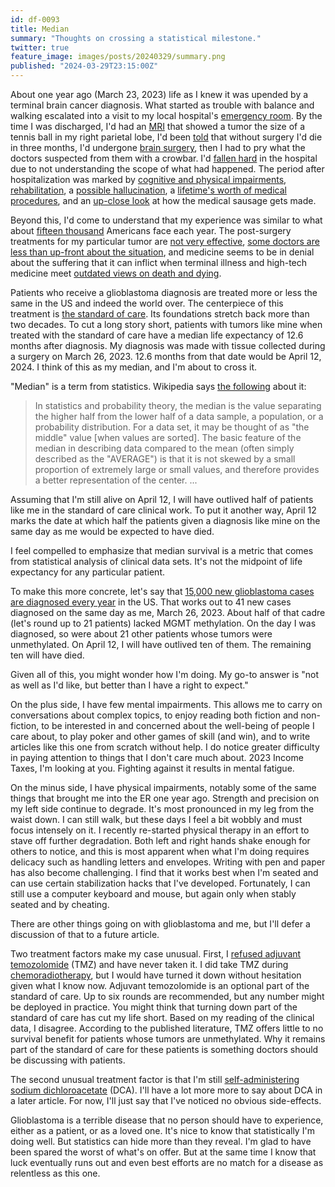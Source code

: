 ```yaml
---
id: df-0093
title: Median
summary: "Thoughts on crossing a statistical milestone."
twitter: true
feature_image: images/posts/20240329/summary.png
published: "2024-03-29T23:15:00Z"
---
```


About one year ago (March 23, 2023) life as I knew it was upended by a terminal brain cancer diagnosis. What started as trouble with balance and walking escalated into a visit to my local hospital's [emergency room](/articles/2023/05/20/er/). By the time I was discharged, I'd had an [MRI](/articles/2023/05/27/the-scary-stuff/) that showed a tumor the size of a tennis ball in my right parietal lobe, I'd been [told](/articles/2023/05/29/youll-be-dead-in-three-months-without-brain-surgery/) that without surgery I'd die in three months, I'd undergone [brain surgery](/articles/2023/06/02/reflections-on-my-brain-surgery/), then I had to pry what the doctors suspected from them with a crowbar. I'd [fallen hard](/articles/2023/06/30/fall-guy/) in the hospital due to not understanding the scope of what had happened. The period after hospitalization was marked by [cognitive and physical impairments](/articles/2023/06/15/physical-and-cognitive-impairments/), [rehabilitation](/articles/2023/07/04/deconditioning-rehabilitiation-and-independenceand/), a [possible hallucination](/articles/2023/08/19/george/), a [lifetime's worth of medical procedures](/articles/2023/08/11/chemoradiotherapy/), and an [up-close look](/articles/2023/07/27/tumor-board/) at how the medical sausage gets made.

Beyond this, I'd come to understand that my experience was similar to what about [fifteen thousand](https://braintumor.org/events/glioblastoma-awareness-day/about-glioblastoma/) Americans face each year. The post-surgery treatments for my particular tumor are [not very effective](/articles/2023/08/31/just-saying-no-to-adjuvant-temozolomide/), [some doctors are less than up-front about the situation](/articles/2023/10/04/beware-oncologists-bearing-hope/), and medicine seems to be in denial about the suffering that it can inflict when terminal illness and high-tech medicine meet [outdated views on death and dying](/articles/2024/03/08/my-struggle-for-a-good-death/).

Patients who receive a glioblastoma diagnosis are treated more or less the same in the US and indeed the world over. The centerpiece of this treatment is [the standard of care](/articles/2023/07/10/glioblastomas-dismal-standard-of-care-the-stupp-protocol/). Its foundations stretch back more than two decades. To cut a long story short, patients with tumors like mine when treated with the standard of care have a median life expectancy of 12.6 months after diagnosis. My diagnosis was made with tissue collected during a surgery on March 26, 2023. 12.6 months from that date would be April 12, 2024. I think of this as my median, and I'm about to cross it.

"Median" is a term from statistics. Wikipedia says [the following](https://en.wikipedia.org/wiki/Median) about it:

> In statistics and probability theory, the median is the value separating the higher half from the lower half of a data sample, a population, or a probability distribution. For a data set, it may be thought of as "the middle" value [when values are sorted]. The basic feature of the median in describing data compared to the mean (often simply described as the "AVERAGE") is that it is not skewed by a small proportion of extremely large or small values, and therefore provides a better representation of the center. ...

Assuming that I'm still alive on April 12, I will have outlived half of patients like me in the standard of care clinical work. To put it another way, April 12 marks the date at which half the patients given a diagnosis like mine on the same day as me would be expected to have died.

I feel compelled to emphasize that median survival is a metric that comes from statistical analysis of clinical data sets. It's not the midpoint of life expectancy for any particular patient.

To make this more concrete, let's say that [15,000 new glioblastoma cases are diagnosed every year](https://braintumor.org/events/glioblastoma-awareness-day/about-glioblastoma/) in the US. That works out to 41 new cases diagnosed on the same day as me, March 26, 2023. About half of that cadre (let's round up to 21 patients) lacked MGMT methylation. On the day I was diagnosed, so were about 21 other patients whose tumors were unmethylated. On April 12, I will have outlived ten of them. The remaining ten will have died.

Given all of this, you might wonder how I'm doing. My go-to answer is "not as well as I'd like, but better than I have a right to expect."

On the plus side, I have few mental impairments. This allows me to carry on conversations about complex topics, to enjoy reading both fiction and non-fiction, to be interested in and concerned about the well-being of people I care about, to play poker and other games of skill (and win), and to write articles like this one from scratch without help. I do notice greater difficulty in paying attention to things that I don't care much about. 2023 Income Taxes, I'm looking at you. Fighting against it results in mental fatigue.

On the minus side, I have physical impairments, notably some of the same things that brought me into the ER one year ago. Strength and precision on my left side continue to degrade. It's most pronounced in my leg from the waist down. I can still walk, but these days I feel a bit wobbly and must focus intensely on it. I recently re-started physical therapy in an effort to stave off further degradation. Both left and right hands shake enough for others to notice, and this is most apparent when what I'm doing requires delicacy such as handling letters and envelopes. Writing with pen and paper has also become challenging. I find that it works best when I'm seated and can use certain stabilization hacks that I've developed. Fortunately, I can still use a computer keyboard and mouse, but again only when stably seated and by cheating.

There are other things going on with glioblastoma and me, but I'll defer a discussion of that to a future article.

Two treatment factors make my case unusual. First, I [refused adjuvant temozolomide](/articles/2023/08/31/just-saying-no-to-adjuvant-temozolomide/) (TMZ) and have never taken it. I did take TMZ during [chemoradiotherapy](/articles/2023/08/11/chemoradiotherapy/), but I would have turned it down without hesitation given what I know now. Adjuvant temozolomide is an optional part of the standard of care. Up to six rounds are recommended, but any number might be deployed in practice. You might think that turning down part of the standard of care has cut my life short. Based on my reading of the clinical data, I disagree. According to the published literature, TMZ offers little to no survival benefit for patients whose tumors are unmethylated. Why it remains part of the standard of care for these patients is something doctors should be discussing with patients.

The second unusual treatment factor is that I'm still [self-administering sodium dichloroacetate](/articles/2024/01/08/dca-and-me/) (DCA). I'll have a lot more more to say about DCA in a later article. For now, I'll just say that I've noticed no obvious side-effects.

Glioblastoma is a terrible disease that no person should have to experience, either as a patient, or as a loved one. It's nice to know that statistically I'm doing well. But statistics can hide more than they reveal. I'm glad to have been spared the worst of what's on offer. But at the same time I know that luck eventually runs out and even best efforts are no match for a disease as relentless as this one.

